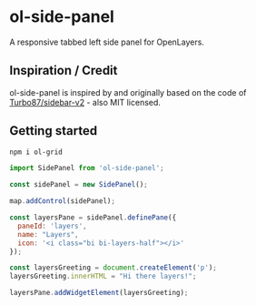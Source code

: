 # ol-side-panel

A responsive tabbed left side panel for OpenLayers.

## Inspiration / Credit

ol-side-panel is inspired by and originally based on the code of [Turbo87/sidebar-v2](https://github.com/Turbo87/sidebar-v2) - also MIT licensed.

## Getting started

```sh
npm i ol-grid
```

```javascript
import SidePanel from 'ol-side-panel';

const sidePanel = new SidePanel();

map.addControl(sidePanel);

const layersPane = sidePanel.definePane({
  paneId: 'layers',
  name: "Layers",
  icon: '<i class="bi bi-layers-half"></i>'
});

const layersGreeting = document.createElement('p');
layersGreeting.innerHTML = "Hi there layers!";

layersPane.addWidgetElement(layersGreeting);
```
